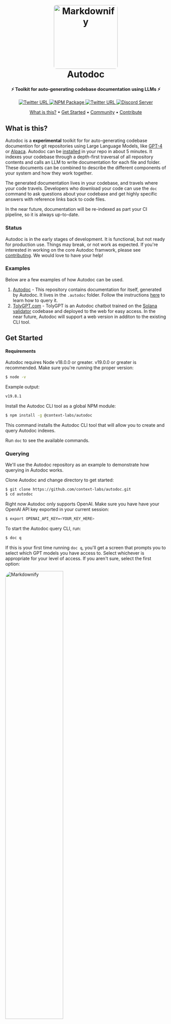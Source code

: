 
<h1 align="center">
  <br>
  <a href="https://github.com/context-labs/autodoc"><img src="https://raw.githubusercontent.com/context-labs/autodoc/master/assets/autodoc.png" alt="Markdownify" width="200" style="border-radius:8px;"></a>
  <br>
Autodoc
  <br>
</h1>

<h4 align="center">⚡ Toolkit for auto-generating codebase documentation using LLMs ⚡</h4>
<p align="center">
<a href="https://opensource.org/licenses/MIT">
	  <img alt="Twitter URL" src="https://img.shields.io/badge/License-MIT-yellow.svg">
  </a>
	<a href="https://www.npmjs.com/package/@context-labs/autodoc">
	  <img alt="NPM Package" src="https://badge.fury.io/js/@context-labs%2Fautodoc.svg">
  </a>
  <a href="https://twitter.com/autodoc_">
	  <img alt="Twitter URL" src="https://img.shields.io/twitter/url?label=Follow%20%40autodoc_&style=social&url=https%3A%2F%2Ftwitter.com%2Fautodoc_">
  </a>
	  <a href="https://discord.com/invite/crdx8RYCWb">
	  <img alt="Discord Server" src="https://dcbadge.vercel.app/api/server/cTPejBXXnn?compact=true&style=flat">
  </a>
</p>

<p align="center">
  <a href="#what-is-this">What is this?</a> •
  <a href="#get-started">Get Started</a> •
  <a href="#community">Community</a> •
  <a href="#contributing">Contribute</a>
</p>


## What is this?
Autodoc is a **experimental** toolkit for for auto-generating codebase documention for git repositories using Large Language Models, like [GPT-4](https://openai.com/research/gpt-4) or [Alpaca](https://github.com/ggerganov/llama.cpp). Autodoc can be [installed](#get-started) in your repo in about 5 minutes. It indexes your codebase through a depth-first traversal of all repository contents and calls an LLM to write documentation for each file and folder. These documents can be combined to describe the different components of your system and how they work together. 

The generated documentation lives in your codebase, and travels where your code travels. Developers who download your code can use the `doc` command to ask questions about your codebase and get highly specific answers with reference links back to code files. 

In the near future, documentation will be re-indexed as part your CI pipeline, so it is always up-to-date.


### Status
Autodoc is in the early stages of development. It is functional, but not ready for production use. Things may break, or not work as expected. If you're interested in working on the core Autodoc framwork, please see [contributing](#contributing). We would love to have your help!


### Examples
Below are a few examples of how Autodoc can be used. 
1. [Autodoc](https://github.com/context-labs/autodoc) - This repository contains documentation for itself, generated by Autodoc. It lives in the `.autodoc` folder. Follow the instructions [here](#querying) to learn how to query it.
2. [TolyGPT.com](https://tolygpt.com) - TolyGPT is an Autodoc chatbot trained on the [Solana validator](https://github.com/solana-labs/solana) codebase and deployed to the web for easy access. In the near future, Autodoc will support a web version in additon to the existing CLI tool.

## Get Started

#### Requirements
Autodoc requires Node v18.0.0 or greater. v19.0.0 or greater is recommended. Make sure you're running the proper version:

```bash
$ node -v
```

Example output:
```bash
v19.8.1
```

Install the Autodoc CLI tool as a global NPM module:

```bash
$ npm install -g @context-labs/autodoc
```
This command installs the Autodoc CLI tool that will allow you to create and query Autodoc indexes.

Run `doc` to see the available commands.

### Querying
We'll use the Autodoc repository as an example to demonstrate how querying in Autodoc works.

Clone Autodoc and change directory to get started:

```bash 
$ git clone https://github.com/context-labs/autodoc.git
$ cd autodoc
```

Right now Autodoc only supports OpenAI. Make sure you have have your OpenAI API key exported in your current session:

```bash
$ export OPENAI_API_KEY=<YOUR_KEY_HERE>
```

To start the Autodoc query CLI, run:

```bash
$ doc q
```

If this is your first time running `doc q`, you'll get a screen that prompts you to select which GPT models you have access to. Select whichever is appropriate for your level of access. If you aren't sure, select the first option:

<img src="https://raw.githubusercontent.com/context-labs/autodoc/master/assets/select-models.png" alt="Markdownify" width="60%" style="border-radius:24px;">

You're now ready to query documentation for the Autodoc repository:

<img src="https://raw.githubusercontent.com/context-labs/autodoc/master/assets/query.gif" alt="Markdownify" width="60%" style="border-radius:24px;">

This is the core querying experience. It's very basic right now, with plenty of room of improvement. If you're interested in improving the Autodoc CLI querying experience, checkout this issue :)

### Indexing
Follow the steps below to generate documentation for your own repository using Autodoc.

Change directory into the root of your project:
```bash
cd $PROJECT_ROOT
```
Make sure your OpenAI API key is available in the current session:

```bash
$ export OPENAI_API_KEY=<YOUR_KEY_HERE>
```

Run the `init` command:
```
doc init
```
You will be prompted to enter the name of your project, GitHub url, and select which GPT models you have access to. If you aren't sure which models you have access to, select the first option. This command will generate an `autodoc.config.json` file in the root of your project to store the values. This file should be checked in to git.

**Note:** Do not skip entering these values or indexing may not work.

Run the `index` command:
```bash
doc index
```

You should see a screen like this:

<img src="https://raw.githubusercontent.com/context-labs/autodoc/master/assets/index-estimate.png" alt="Markdownify" width="60%" style="border-radius:24px;">

This screen estimates the cost of indexing your repository. You can also access this screen via the `doc estimate` command.

For every file in your project, Autodoc calculates the number of tokens in the file based on the file content. The more lines of code, the larger the number of tokens. Using this number, it determine which model it will use on per file basis, always choosing the cheapest model whose context length supports the number of tokens in the file. If you're interested in helping make model selection configurable in Autodoc, check out this issue.

**Note:** This naive model selection strategy means that files under ~4000 tokens will be documented using GPT-3.5, which will result in less accurate documenation. **We recommend using GPT-4 8K at a minimum.** Indexing with GPT-4 results in signficantly better output. You can apply for access [here](https://openai.com/waitlist/gpt-4-api).

For large projects, the cost can be several hundred dollars. View OpenAI pricing [here](https://openai.com/pricing). 

In the near future, we will support self-hosted models, such as [Llama](https://github.com/facebookresearch/llama) and [Alpaca](https://github.com/tatsu-lab/stanford_alpaca). Read this issue if you're interesting in contributing to this work.

When you're done repository is done being indexed, you should see a screen like this:

<img src="https://raw.githubusercontent.com/context-labs/autodoc/master/assets/index-finished.png" alt="Markdownify" width="60%" style="border-radius:24px;">

You can now query your application using the steps outlined in [querying](#querying).

## Community

There is a small group of us that are working full time on Autodoc. Join us on [Discord](https://discord.gg/cTPejBXXnn), or follow us on [Twitter](https://twitter.com/autodoc_) for updates. We'll be posting reguarly and continuing to improve the Autodoc applicatioin. What to contribute? Read below.


## Contributing

As an open source project in a rapidly developing field, we are extremely open to contributions, whether it be in the form of a new feature, improved infra, or better documentation.

For detailed information on how to contribute, see [here](.github/CONTRIBUTING.md).
